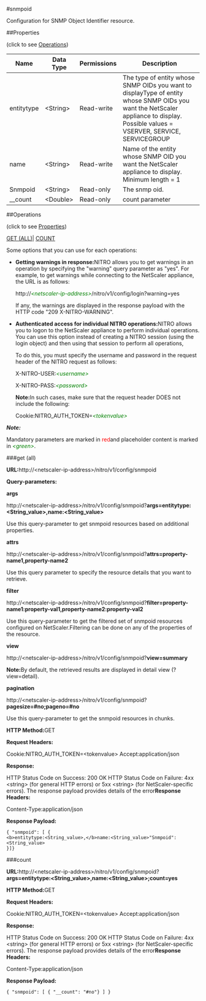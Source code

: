 #snmpoid

Configuration for SNMP Object Identifier resource.


##Properties 
<span>(click to see [Operations](#opera))</span>


<table><thead><tr><th>Name</th><th>Data Type</th><th>Permissions</th><th>Description</th></tr></thead><tbody><tr><td>entitytype</td><td>&lt;String></td><td>Read-write</td><td>The type of entity whose SNMP OIDs you want to displayType of entity whose SNMP OIDs you want the NetScaler appliance to display.<br>Possible values = VSERVER, SERVICE, SERVICEGROUP</td></tr><tr><td>name</td><td>&lt;String></td><td>Read-write</td><td>Name of the entity whose SNMP OID you want the NetScaler appliance to display.<br>Minimum length = 1</td></tr><tr><td>Snmpoid</td><td>&lt;String></td><td>Read-only</td><td>The snmp oid.</td></tr><tr><td>__count</td><td>&lt;Double></td><td>Read-only</td><td>count parameter</td></tr></tbody></table>
##Operations 
<span>(click to see [Properties](#prope))</span>


[GET (ALL)](#get-)| [COUNT](#)


Some options that you can use for each operations:
<ul><li><p><b>Getting warnings in response:</b>NITRO allows you to get warnings in an operation by specifying the "warning" query parameter as "yes". For example, to get warnings while connecting to the NetScaler appliance, the URL is as follows:</p><p>http://<span style="color:green;font-style:italic;">&lt;netscaler-ip-address&gt;</span>/nitro/v1/config/login?warning=yes</p><p>If any, the warnings are displayed in the response payload with the HTTP code "209 X-NITRO-WARNING".</p></li><li><p><b>Authenticated access for individual NITRO operations:</b>NITRO allows you to logon to the NetScaler appliance to perform individual operations. You can use this option instead of creating a NITRO session (using the login object) and then using that session to perform all operations,</p><p>To do this, you must specify the username and password in the request header of the NITRO request as follows:</p><p>X-NITRO-USER:<span style="color:green;font-style:italic;">&lt;username&gt;</span></p><p>X-NITRO-PASS:<span style="color:green;font-style:italic;">&lt;password&gt;</span></p><p><b>Note:</b>In such cases, make sure that the request header DOES not include the following:</p><p>Cookie:NITRO_AUTH_TOKEN=<span style="color:green;font-style:italic;">&lt;tokenvalue&gt;</span></p></li></ul>



***Note:*** 
Mandatory parameters are marked in <span style="color:#FF0000;">red</span>and placeholder content is marked in <span style="color:green;font-style:italic">&lt;green&gt;</span>.

###get (all)



<b>URL:</b>http://&lt;netscaler-ip-address&gt;/nitro/v1/config/snmpoid
<b>Query-parameters:</b>
<b>args</b>
http://&lt;netscaler-ip-address&gt;/nitro/v1/config/snmpoid?<b>args=<b>entitytype:&lt;String_value&gt;,</b>name:&lt;String_value&gt;</b>
Use this query-parameter to get snmpoid resources based on additional properties.


<b>attrs</b>
http://&lt;netscaler-ip-address&gt;/nitro/v1/config/snmpoid?<b>attrs=property-name1,property-name2</b>
Use this query parameter to specify the resource details that you want to retrieve.


<b>filter</b>
http://&lt;netscaler-ip-address&gt;/nitro/v1/config/snmpoid?<b>filter=property-name1:property-val1,property-name2:property-val2</b>
Use this query-parameter to get the filtered set of snmpoid resources configured on NetScaler.Filtering can be done on any of the properties of the resource.


<b>view</b>
http://&lt;netscaler-ip-address&gt;/nitro/v1/config/snmpoid?<b>view=summary</b>
<b>Note:</b>By default, the retrieved results are displayed in detail view (?view=detail).


<b>pagination</b>
http://&lt;netscaler-ip-address&gt;/nitro/v1/config/snmpoid?<b>pagesize=#no;pageno=#no</b>
Use this query-parameter to get the snmpoid resources in chunks.



<b>HTTP Method:</b>GET
<b>Request Headers:</b>

Cookie:NITRO_AUTH_TOKEN=&lt;tokenvalue&gt;Accept:application/json

<b>Response:</b>
HTTP Status Code on Success: 200 OKHTTP Status Code on Failure: 4xx &lt;string&gt; (for general HTTP errors) or 5xx &lt;string&gt; (for NetScaler-specific errors). The response payload provides details of the error<b>Response Headers:</b>

Content-Type:application/json

<b>Response Payload: </b>```{ "snmpoid": [ {<b>entitytype:<String_value>,</b>name:<String_value>"Snmpoid":<String_value>}]}```



###count



<b>URL:</b>http://&lt;netscaler-ip-address&gt;/nitro/v1/config/snmpoid?<b>args=<b>entitytype:&lt;String_value&gt;,</b>name:&lt;String_value&gt;;count=yes</b>
<b>HTTP Method:</b>GET
<b>Request Headers:</b>

Cookie:NITRO_AUTH_TOKEN=&lt;tokenvalue&gt;Accept:application/json

<b>Response:</b>
HTTP Status Code on Success: 200 OKHTTP Status Code on Failure: 4xx &lt;string&gt; (for general HTTP errors) or 5xx &lt;string&gt; (for NetScaler-specific errors). The response payload provides details of the error<b>Response Headers:</b>

Content-Type:application/json

<b>Response Payload: </b>```{ "snmpoid": [ { "__count": "#no"} ] }```



